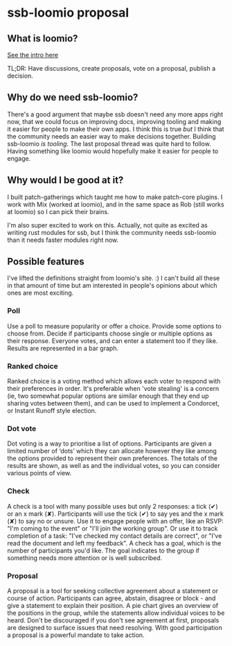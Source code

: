 # ssb-loomio proposal

## What is loomio?

[See the intro here](https://www.loomio.school/beginner/overview.html)

TL;DR: Have discussions, create proposals, vote on a proposal, publish a decision.

## Why do we need ssb-loomio?

There's a good argument that maybe ssb doesn't need any more apps right now, that we could focus on improving docs, improving tooling and making it easier for people to make their own apps.
I think this is true _but_ I think that the community needs an easier way to make decisions together. Building ssb-loomio _is tooling_. The last proposal thread was quite hard to follow. Having something like loomio would hopefully make it easier for people to engage.

## Why would I be good at it?

I built patch-gatherings which taught me how to make patch-core plugins. I work with Mix (worked at loomio), and in the same space as Rob (still works at loomio) so I can pick their brains.

I'm also super excited to work on this. Actually, not quite as excited as writing rust modules for ssb, but I think the community needs ssb-loomio than it needs faster modules right now.

## Possible features

I've lifted the definitions straight from loomio's site. :)
I can't build all these in that amount of time but am interested in people's opinions about which ones are most exciting.

### Poll 

Use a poll to measure popularity or offer a choice.
Provide some options to choose from. Decide if participants choose single or multiple options as their response.
Everyone votes, and can enter a statement too if they like. Results are represented in a bar graph.

### Ranked choice

Ranked choice is a voting method which allows each voter to respond with their preferences in order.
It's preferable when 'vote stealing' is a concern (ie, two somewhat popular options are similar enough that they end up sharing votes between them), and can be used to implement a Condorcet, or Instant Runoff style election.

### Dot vote

Dot voting is a way to prioritise a list of options.
Participants are given a limited number of ‘dots’ which they can allocate however they like among the options provided to represent their own preferences.
The totals of the results are shown, as well as and the individual votes, so you can consider various points of view.

### Check

A check is a tool with many possible uses but only 2 responses: a tick (✔) or an x mark (✘). Participants will use the tick (✔) to say yes and the x mark (✘) to say no or unsure.
Use it to engage people with an offer, like an RSVP: "I'm coming to the event" or "I'll join the working group".
Or use it to track completion of a task: "I've checked my contact details are correct", or "I've read the document and left my feedback".
A check has a goal, which is the number of participants you'd like. The goal indicates to the group if something needs more attention or is well subscribed.

### Proposal

A proposal is a tool for seeking collective agreement about a statement or course of action.
Participants can agree, abstain, disagree or block - and give a statement to explain their position.
A pie chart gives an overview of the positions in the group, while the statements allow individual voices to be heard.
Don't be discouraged if you don't see agreement at first, proposals are designed to surface issues that need resolving.
With good participation a proposal is a powerful mandate to take action.


